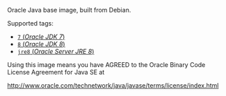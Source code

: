 Oracle Java base image, built from Debian.

Supported tags:

- [`7` (*Oracle JDK 7*)](oracle-jdk-7/Dockerfile)
- [`8` (*Oracle JDK 8*)](oracle-jdk-8/Dockerfile)
- [`jre8` (*Oracle Server JRE 8*)](oracle-sjre-8/Dockerfile)

Using this image means you have AGREED to the Oracle Binary Code License Agreement for Java SE at

  http://www.oracle.com/technetwork/java/javase/terms/license/index.html
